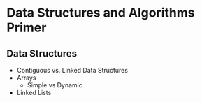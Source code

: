 # Data Structures and Algorithms Primer

## Data Structures

- Contiguous vs. Linked Data Structures
- Arrays
  - Simple vs Dynamic
- Linked Lists

##
